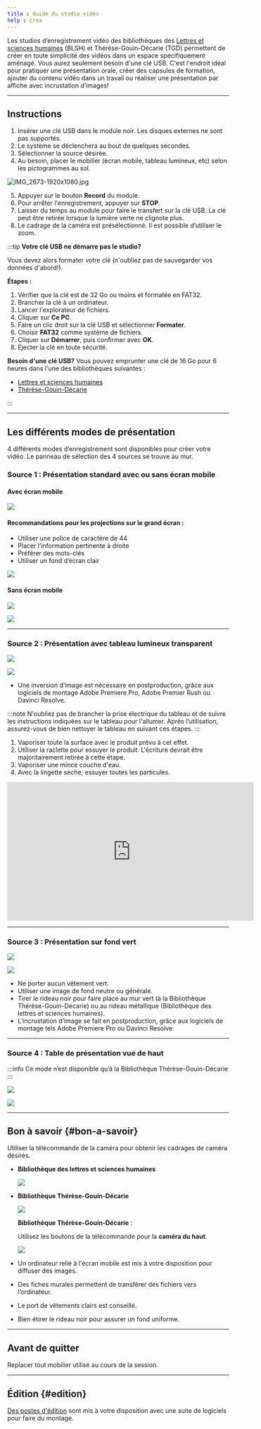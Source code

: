 ```yaml
---
title : Guide du studio vidéo
help : crea
---
```


Les studios d’enregistrement vidéo des bibliothèques des [Lettres et sciences humaines](https://bib.umontreal.ca/espaces/#lsh) (BLSH) et Thérèse-Gouin-Décarie (TGD) permettent de créer en toute simplicité des vidéos dans un espace spécifiquement aménagé. Vous aurez seulement besoin d'une clé USB. C'est l'endroit idéal pour pratiquer une présentation orale, créer des capsules de formation, ajouter du contenu vidéo dans un travail ou réaliser une présentation par affiche avec incrustation d’images!

---

## Instructions

1. Insérer une clé USB dans le module noir. Les disques externes ne sont pas supportés.
2. Le système se déclenchera au bout de quelques secondes.
3. Sélectionner la source désirée.
4. Au besoin, placer le mobilier (écran mobile, tableau lumineux, etc) selon les pictogrammes au sol.

![IMG_2673-1920x1080.jpg](/img/docs/studiovideo1.webp)

5. Appuyer sur le bouton **Record** du module.
6. Pour arrêter l'enregistrement, appuyer sur **STOP**.
7. Laisser du temps au module pour faire le transfert sur la clé USB. La clé peut être retirée lorsque la lumière verte ne clignote plus.
8. Le cadrage de la caméra est présélectionné. Il est possible d’utiliser le zoom.


:::tip **Votre clé USB ne démarre pas le studio?**

Vous devez alors formater votre clé (n'oubliez pas de sauvegarder vos données d'abord!).

**Étapes :**

1. Vérifier que la clé est de 32 Go ou moins et formatée en FAT32.
2. Brancher la clé à un ordinateur.
3. Lancer l'explorateur de fichiers.
4. Cliquer sur **Ce PC**.
5. Faire un clic droit sur la clé USB et sélectionner **Formater**.
6. Choisir **FAT32** comme système de fichiers.
7. Cliquer sur **Démarrer**, puis confirmer avec **OK**.
8. Éjecter la clé en toute sécurité.

**Besoin d'une clé USB?** Vous pouvez emprunter une clé de 16 Go pour 6 heures dans l'une des bibliothèques suivantes :

- [Lettres et sciences humaines](https://bib.umontreal.ca/espaces/#lsh)
- [Thérèse-Gouin-Décarie](https://bib.umontreal.ca/espaces/#tgd)

:::

---

## Les différents modes de présentation

4 différents modes d’enregistrement sont disponibles pour créer votre vidéo. Le panneau de sélection des 4 sources se trouve au mur.

### Source 1 : Présentation standard avec ou sans écran mobile

#### Avec écran mobile

![](/img/docs/studiovideo2.webp)

#### Recommandations pour les projections sur le grand écran :

- Utiliser une police de caractère de 44
- Placer l’information pertinente à droite
- Préférer des mots-clés
- Utiliser un fond d’écran clair

![](/img/docs/studiovideo3.webp)

#### Sans écran mobile

![](/img/docs/studiovideo4.webp)

![](/img/docs/studiovideo5.webp)

---

### Source 2 : Présentation avec tableau lumineux transparent

![](/img/docs/studiovideo6.webp)

![](/img/docs/studiovideo7.webp)

- Une inversion d’image est nécessaire en postproduction, grâce aux logiciels de montage Adobe Premiere Pro, Adobe Premier Rush ou Davinci Resolve.

:::note
N'oubliez pas de brancher la prise électrique du tableau et de suivre les instructions indiquées sur le tableau pour l'allumer. Après l’utilisation, assurez-vous de bien nettoyer le tableau en suivant ces étapes.
:::

1. Vaporiser toute la surface avec le produit prévu à cet effet.
2. Utiliser la raclette pour essuyer le produit. L'écriture devrait être majoritairement retirée à cette étape.
3. Vaporiser une mince couche d'eau.
4. Avec la lingette sèche, essuyer toutes les particules.
   
<iframe width="560" height="315" src="https://www.youtube-nocookie.com/embed/NFxWiwcch58?si=pbdOBazs5mbB1e-V" title="YouTube video player" frameborder="0" allow="accelerometer; autoplay; clipboard-write; encrypted-media; gyroscope; picture-in-picture; web-share" referrerpolicy="strict-origin-when-cross-origin" allowfullscreen></iframe>

---


### Source 3 : Présentation sur fond vert

![](/img/docs/studiovideo8.webp)

![](/img/docs/studiovideo9.webp)

- Ne porter aucun vêtement vert.
- Utiliser une image de fond neutre ou générale.
- Tirer le rideau noir pour faire place au mur vert (à la Bibliothèque Thérèse-Gouin-Décarie) ou au rideau métallique (Bibliothèque des lettres et sciences humaines).
- L’incrustation d’image se fait en postproduction, grâce aux logiciels de montage tels Adobe Premiere Pro ou Davinci Resolve.

---

### Source 4 : Table de présentation vue de haut

:::info
Ce mode n’est disponible qu’à la Bibliothèque Thérèse-Gouin-Décarie
:::


![](/img/docs/studiovideo10.webp)

![](/img/docs/studiovideo11.webp)

---

## Bon à savoir {#bon-a-savoir}

Utiliser la télécommande de la caméra pour obtenir les cadrages de caméra désirés.

- **Bibliothèque des lettres et sciences humaines**
    
    ![](/img/docs/studiovideo12.webp)
    

- **Bibliothèque Thérèse-Gouin-Décarie**
    
    ![](/img/docs/studiovideo13.webp)
    
    **Bibliothèque Thérèse-Gouin-Décarie** : 
    
    Utilisez les boutons de la télécommande pour la **caméra du haut**.
    
    ![](/img/docs/studiovideo14.webp)
    
- Un ordinateur relié à l'écran mobile est mis à votre disposition pour diffuser des images.
- Des fiches murales permettent de transférer des fichiers vers l’ordinateur.
- Le port de vêtements clairs est conseillé.
- Bien étirer le rideau noir pour assurer un fond uniforme.

---

## Avant de quitter

Replacer tout mobilier utilisé au cours de la session.

---

## Édition {#edition}

[Des postes d'édition](postes-edition.md) sont mis à votre disposition avec une suite de logiciels pour faire du montage.
